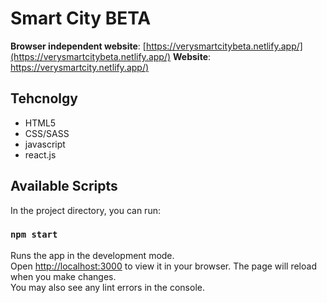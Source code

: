 # Smart City BETA

 

**Browser independent website**: [https://verysmartcitybeta.netlify.app/](https://verysmartcitybeta.netlify.app/)
**Website**: [https://verysmartcity.netlify.app/)](https://verysmartcity.netlify.app/)

## Tehcnolgy

 - HTML5
 - CSS/SASS
 - javascript
 - react.js

## Available Scripts
In the project directory, you can run:
### `npm start`
Runs the app in the development mode.\
Open [http://localhost:3000](http://localhost:3000) to view it in your browser.
The page will reload when you make changes.\
You may also see any lint errors in the console.